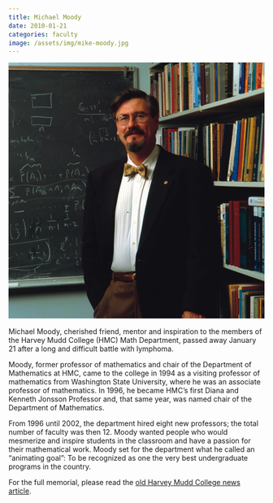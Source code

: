 ```yaml
---
title: Michael Moody
date: 2010-01-21
categories: faculty
image: /assets/img/mike-moody.jpg
---
```

![Michael Moody](/assets/img/mike-moody.jpg)

Michael Moody, cherished friend, mentor and inspiration to the members of the Harvey Mudd College (HMC) Math Department, passed away  January 21 after a long and difficult battle with lymphoma.

Moody, former professor of mathematics and chair of the Department of Mathematics at HMC, came to the college in 1994 as a visiting professor of mathematics from Washington State University, where he was an associate professor of mathematics. In 1996, he became HMC’s first Diana and Kenneth Jonsson Professor and, that same year, was named chair of the Department of Mathematics.

From 1996 until 2002, the department hired eight new professors; the total number of faculty was then 12. Moody wanted people who would mesmerize and inspire students in the classroom and have a passion for their mathematical work.  Moody set for the department what he called an “animating goal”: To be recognized as one the very best undergraduate programs in the country.

For the full memorial, please read the [old Harvey Mudd College news article](https://www.hmc.edu/non-wp-sites/old-news/MoodyDies10.php).

